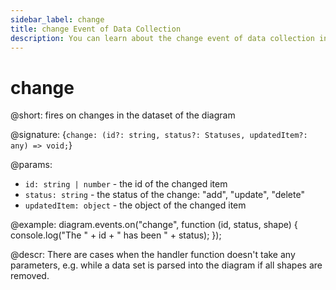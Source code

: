 ```yaml
---
sidebar_label: change
title: change Event of Data Collection
description: You can learn about the change event of data collection in the documentation of the DHTMLX JavaScript Diagram library. Browse developer guides and API reference, try out code examples and live demos, and download a free 30-day evaluation version of DHTMLX Diagram.
---
```


# change

@short: fires on changes in the dataset of the diagram

@signature: {`change: (id?: string, status?: Statuses, updatedItem?: any) => void;`}

@params:
- `id: string | number` - the id of the changed item
- `status: string` - the status of the change: "add", "update", "delete"
- `updatedItem: object` - the object of the changed item

@example:
diagram.events.on("change", function (id, status, shape) {
	console.log("The " + id + " has been " + status);
});

@descr:
There are cases when the handler function doesn't take any parameters, e.g. while a data set is parsed into the diagram if all shapes are removed.
